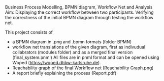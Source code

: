 Business Process Modelling, BPMN diagram, Workflow Net and Analysis
Aim: Displaying the correct workflow between two participants. Verifying the correctness of the initial BPMN diagram through testing the workflow net. 

This project consists of 
- a BPMN diagram in .png and .bpmn formats (folder BPMN)
- workflow net translations of the given diagram, first as indivudual collabrators (modules folder) and as a merged final version (final_system.pnml) All files are in
  pnml format and can be opened using Woped (https://woped.dhbw-karlsruhe.de).
- Reachability graph of the final Workflow net (Reachability Graph.png)
- A report briefly explaining the process (Report.pdf)
